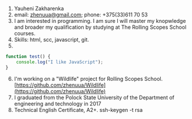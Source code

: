 1. Yauheni Zakharenka
2. email: zhenuua@gmail.com; phone: +375(33)611 70 53
3. I am interested in programming. I am sure I will master my knopwledge and broader my qualification by studying at The Rolling Scopes School courses.  
4. Skills: html, scc, javascript, git.
5. 
``` javascript
function test() {
    console.log("I like JavaScript");
}
```
6. I'm working on a "Wildlife" project for Rolling Scopes School. [https://github.com/zhenuua/Wildlife](https://github.com/zhenuua/Wildlife)
7. I graduated from the Polock State University of the Department of engineering and technology in 2017
8. Technical English Certificate, A2+.
ssh-keygen -t rsa

